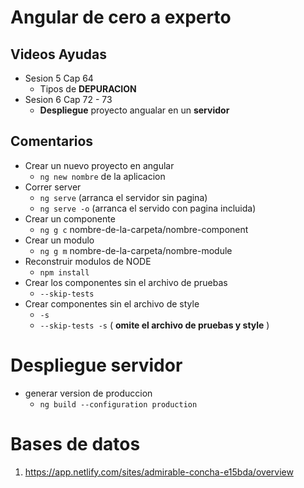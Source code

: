 # Angular de cero a experto

## Videos Ayudas
  * Sesion 5 Cap 64  
    - Tipos de **DEPURACION** 
  * Sesion 6 Cap 72 - 73
    - **Despliegue** proyecto angualar en un **servidor** 


## Comentarios
  * Crear un nuevo proyecto en angular
    - `ng new nombre` de la aplicacion 
  * Correr server
    - `ng serve` (arranca el servidor sin pagina)
    - `ng serve -o` (arranca el servido con pagina incluida)
  * Crear un componente
    - `ng g c` nombre-de-la-carpeta/nombre-component
  * Crear un modulo
    - `ng g m` nombre-de-la-carpeta/nombre-module
  * Reconstruir modulos de NODE
    - `npm install`
  * Crear los componentes sin el archivo de pruebas
    - `--skip-tests`
  * Crear componentes sin el archivo de style
    - `-s`
    - `--skip-tests -s` ( **omite el archivo de pruebas y style** )
  


# Despliegue servidor
 * generar version de produccion
   - `ng build --configuration production`

# Bases de datos
  1.  https://app.netlify.com/sites/admirable-concha-e15bda/overview 
 
